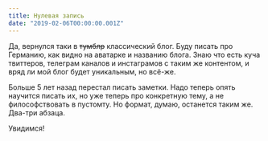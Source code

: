 ```yaml
---
title: Нулевая запись
date: "2019-02-06T00:00:00.001Z"
---
```


Да, вернулся таки в ~~тумблр~~ классический блог. Буду писать про Германию, как видно на аватарке и названию блога. Знаю что есть куча твиттеров, телеграм каналов и инстаграмов с таким же контентом, и вряд ли мой блог будет уникальным, но всё-же.

Больше 5 лет назад перестал писать заметки. Надо теперь опять научится писать их, но уже теперь про конкретную тему, а не философствовать в пустомту. Но формат, думаю, останется таким же. Два-три абзаца.

Увидимся!
